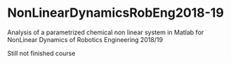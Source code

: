# NonLinearDynamicsRobEng2018-19
Analysis of a parametrized chemical non linear system in Matlab for NonLinear Dynamics of Robotics Engineering 2018/19

Still not finished course
